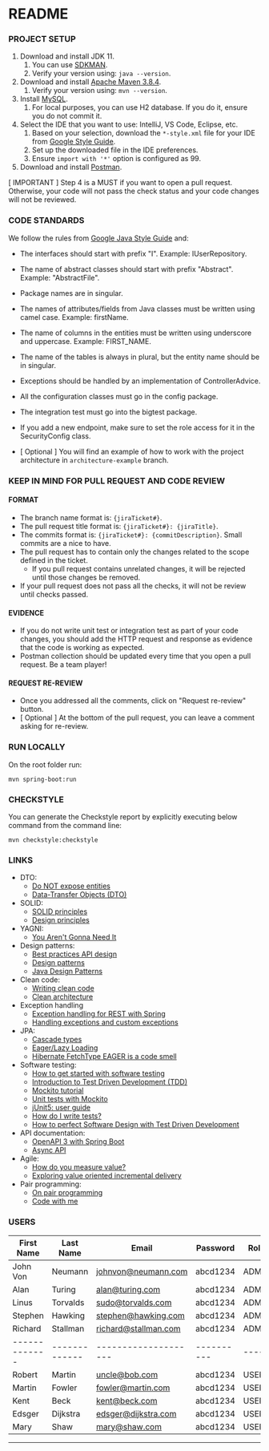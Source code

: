 # README

### PROJECT SETUP

1. Download and install JDK 11.
    1. You can use [SDKMAN](https://sdkman.io/install).
    2. Verify your version using: `java --version`.
2. Download and install [Apache Maven 3.8.4](https://maven.apache.org/download.cgi).
    1. Verify your version using: `mvn --version`.
3. Install [MySQL](https://dev.mysql.com/doc/refman/8.0/en/installing.html).
    1. For local purposes, you can use H2 database. If you do it, ensure you do not commit it.
4. Select the IDE that you want to use: IntelliJ, VS Code, Eclipse, etc.
    1. Based on your selection, download the `*-style.xml` file for your IDE
       from [Google Style Guide](https://github.com/google/styleguide).
    2. Set up the downloaded file in the IDE preferences.
    3. Ensure `import with '*'` option is configured as 99.
5. Download and install [Postman](https://www.postman.com/downloads/).

[ IMPORTANT ] Step 4 is a MUST if you want to open a pull request. Otherwise, your code will not
pass the check status and your code changes will not be reviewed.

### CODE STANDARDS

We follow the rules
from [Google Java Style Guide](https://google.github.io/styleguide/javaguide.html) and:

- The interfaces should start with prefix "I". Example: IUserRepository.
- The name of abstract classes should start with prefix "Abstract". Example: "AbstractFile".
- Package names are in singular.
- The names of attributes/fields from Java classes must be written using camel case. Example:
  firstName.
- The name of columns in the entities must be written using underscore and uppercase. Example:
  FIRST_NAME.
- The name of the tables is always in plural, but the entity name should be in singular.
- Exceptions should be handled by an implementation of ControllerAdvice.
- All the configuration classes must go in the config package.
- The integration test must go into the bigtest package.
- If you add a new endpoint, make sure to set the role access for it in the SecurityConfig class.

- [ Optional ] You will find an example of how to work with the project architecture in
  `architecture-example` branch.

### KEEP IN MIND FOR PULL REQUEST AND CODE REVIEW

#### FORMAT

- The branch name format is: `{jiraTicket#}`.
- The pull request title format is: `{jiraTicket#}: {jiraTitle}`.
- The commits format is: `{jiraTicket#}: {commitDescription}`. Small commits are a nice to have.
- The pull request has to contain only the changes related to the scope defined in the ticket.
    - If you pull request contains unrelated changes, it will be rejected until those changes be
      removed.
- If your pull request does not pass all the checks, it will not be review until checks passed.

#### EVIDENCE

- If you do not write unit test or integration test as part of your code changes, you should add the
  HTTP request and response as evidence that the code is working as expected.
- Postman collection should be updated every time that you open a pull request. Be a team player!

#### REQUEST RE-REVIEW

- Once you addressed all the comments, click on "Request re-review" button.
- [ Optional ] At the bottom of the pull request, you can leave a comment asking for re-review.

### RUN LOCALLY

On the root folder run:

```
mvn spring-boot:run
```

### CHECKSTYLE

You can generate the Checkstyle report by explicitly executing below command from the command line:

```
mvn checkstyle:checkstyle
```

### LINKS

- DTO:
    - [Do NOT expose entities](https://thorben-janssen.com/dont-expose-entities-in-api/)
    - [Data-Transfer Objects (DTO)](https://dzone.com/articles/dtos)
- SOLID:
    - [SOLID principles](http://www.blackwasp.co.uk/SOLIDPrinciples.aspx)
    - [Design principles](https://www.oodesign.com/design-principles.html)
- YAGNI:
    - [You Aren't Gonna Need It](https://martinfowler.com/bliki/Yagni.html)
- Design patterns:
    - [Best practices API design](https://docs.microsoft.com/en-us/azure/architecture/best-practices/api-design)
    - [Design patterns](https://refactoring.guru/design-patterns)
    - [Java Design Patterns](https://java-design-patterns.com/)
- Clean code:
    - [Writing clean code](https://github.com/jnguyen095/clean-code/blob/master/Clean.Code.A.Handbook.of.Agile.Software.Craftsmanship.pdf)
    - [Clean architecture](https://github.com/GunterMueller/Books-3/blob/master/Clean%20Architecture%20A%20Craftsman%20Guide%20to%20Software%20Structure%20and%20Design.pdf)
- Exception handling
    - [Exception handling for REST with Spring](https://www.baeldung.com/exception-handling-for-rest-with-spring)
    - [Handling exceptions and custom exceptions](https://www.javadevjournal.com/spring/exception-handling-for-rest-with-spring/)
- JPA:
    - [Cascade types](https://www.baeldung.com/jpa-cascade-types)
    - [Eager/Lazy Loading](https://www.baeldung.com/hibernate-lazy-eager-loading)
    - [Hibernate FetchType EAGER is a code smell](https://vladmihalcea.com/eager-fetching-is-a-code-smell)
- Software testing:
    - [How to get started with software testing](https://medium.com/@netxm/how-to-get-started-with-software-testing-9fa1ce4f2a64)
    - [Introduction to Test Driven Development (TDD)](https://medium.com/hackernoon/introduction-to-test-driven-development-tdd-61a13bc92d92)
    - [Mockito tutorial](https://www.baeldung.com/mockito-series)
    - [Unit tests with Mockito](https://www.vogella.com/tutorials/Mockito/article.html)
    - [jUnit5: user guide](https://junit.org/junit5/docs/current/user-guide/#overview)
    - [How do I write tests?](https://blog.devgenius.io/how-do-i-write-tests-17640185171c)
    - [How to perfect Software Design with Test Driven Development](https://www.youtube.com/watch?v=ln4WnxX-wrw&ab_channel=ContinuousDelivery)
- API documentation:
    - [OpenAPI 3 with Spring Boot](https://springdoc.org/)
    - [Async API](https://www.asyncapi.com/)
- Agile:
    - [How do you measure value?](https://www.thoughtworks.com/insights/blog/how-do-you-measure-value)
    - [Exploring value oriented incremental delivery](https://www.thoughtworks.com/insights/blog/exploring-value-oriented-incremental-delivery)
- Pair programming:
    - [On pair programming](https://martinfowler.com/articles/on-pair-programming.html)
    - [Code with me](https://www.jetbrains.com/help/idea/code-with-me.html)

### USERS
| First Name    | Last Name     | Email                | Password   | Role  |
|---------------|---------------|----------------------|------------|-------|
| John Von      | Neumann       | johnvon@neumann.com  | abcd1234   | ADMIN |
| Alan          | Turing        | alan@turing.com      | abcd1234   | ADMIN |
| Linus         | Torvalds      | sudo@torvalds.com    | abcd1234   | ADMIN |
| Stephen       | Hawking       | stephen@hawking.com  | abcd1234   | ADMIN |
| Richard       | Stallman      | richard@stallman.com | abcd1234   | ADMIN |
| ------------- | ------------- | -------------------- | ---------- | ----- |
| Robert        | Martin        | uncle@bob.com        | abcd1234   | USER  |
| Martin        | Fowler        | fowler@martin.com    | abcd1234   | USER  |
| Kent          | Beck          | kent@beck.com        | abcd1234   | USER  |
| Edsger        | Dijkstra      | edsger@dijkstra.com  | abcd1234   | USER  |
| Mary          | Shaw          | mary@shaw.com        | abcd1234   | USER  |
 -----------------------------------------------------------------------------

